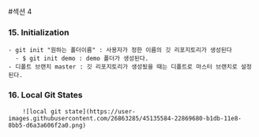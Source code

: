 #섹션 4

### 15. Initialization
    - git init "원하는 폴더이름" : 사용자가 정한 이름의 깃 리포지토리가 생성된다
      - $ git init demo : demo 폴더가 생성된다.
    - 디폴트 브랜치 master : 깃 리포지토리가 생성됬을 때는 디폴트로 마스터 브랜치로 설정된다.
    
### 16. Local Git States
        ![local git state](https://user-images.githubusercontent.com/26863285/45135584-22869680-b1db-11e8-8bb5-d6a3a606f2a0.png)

